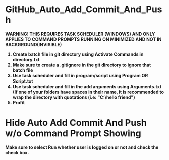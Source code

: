 # GitHub_Auto_Add_Commit_And_Push
<b>
<p>WARNING! THIS REQUIRES TASK SCHEDULER (WINDOWS) AND ONLY APPLIES TO COMMAND PROMPTS RUNNING ON MINIMIZED AND NOT IN BACKGROUND(INVISIBLE)</p>
<ol>
	<li>Create batch file in git directory using Activate Commands in directory.txt</li>
	<li>Make sure to create a .gitignore in the git directory to ignore that batch file</li>
	<li>Use task scheduler and fill in program/script using Program OR Script.txt</li>
	<li>Use task scheduler and fill in the add arguments using Arguments.txt (If one of your folders have spaces in their name, it is recommended to wrap the directory with quotations (i.e: "C:\hello friend")</li>
	<li>Profit</li>
</ol>
</b>

# Hide Auto Add Commit And Push w/o Command Prompt Showing
<p><b>Make sure to select Run whether user is logged on or not and check the check box.</b></p>